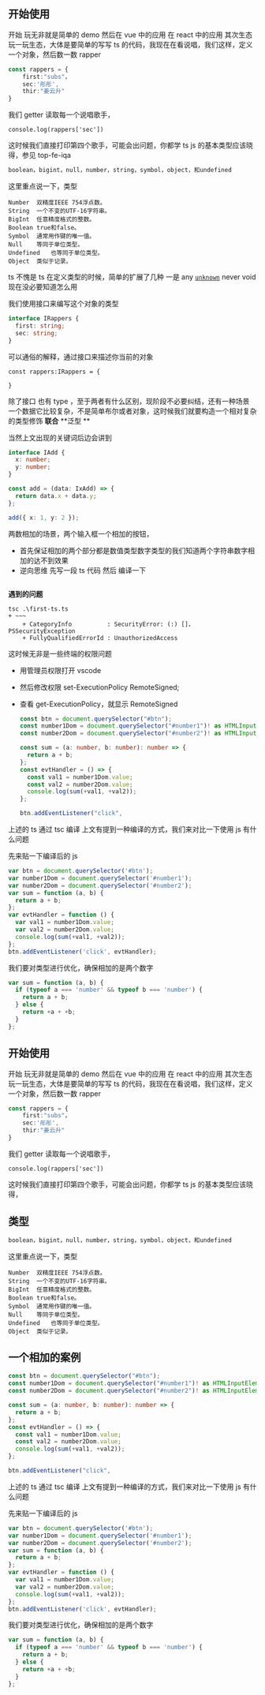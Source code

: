 ## 开始使用

开始 玩无非就是简单的 demo 然后在 vue 中的应用 在 react 中的应用 其次生态 玩一玩生态，大体是要简单的写写 ts 的代码，我现在在看说唱，我们这样，定义一个对象，然后数一数 rapper

```typescript
const rappers = {
    first:"subs"，
    sec:'彤彤',
    thir:"姜云升"
}
```

我们 getter 读取每一个说唱歌手，

```
console.log(rappers['sec'])
```

这时候我们直接打印第四个歌手，可能会出问题，你都学 ts js 的基本类型应该晓得，参见 top-fe-iqa

```js
boolean，bigint，null，number，string，symbol，object，和undefined
```

这里重点说一下，类型

```
Number	双精度IEEE 754浮点数。
String	一个不变的UTF-16字符串。
BigInt	任意精度格式的整数。
Boolean	true和false。
Symbol	通常用作键的唯一值。
Null	等同于单位类型。
Undefined	也等同于单位类型。
Object	类似于记录。
```

ts 不愧是 ts 在定义类型的时候，简单的扩展了几种 一是 any [`unknown`](https://www.typescriptlang.org/play#example/unknown-and-never) never void 现在没必要知道怎么用

我们使用接口来编写这个对象的类型

```typescript
interface IRappers {
  first: string;
  sec: string;
}
```

可以通俗的解释，通过接口来描述你当前的对象

```
const rappers:IRappers = {

}
```

除了接口 也有 type ，至于两者有什么区别，现阶段不必要纠结，还有一种场景 一个数据它比较复杂，不是简单布尔或者对象，这时候我们就要构造一个相对复杂的类型修饰 **联合** **泛型 **

当然上文出现的关键词后边会讲到

```typescript
interface IAdd {
  x: number;
  y: number;
}

const add = (data: IxAdd) => {
  return data.x + data.y;
};

add({ x: 1, y: 2 });
```

两数相加的场景，两个输入框一个相加的按钮，

- 首先保证相加的两个部分都是数值类型数字类型的我们知道两个字符串数字相加的达不到效果
- 逆向思维 先写一段 ts 代码 然后 编译一下

```

```

**遇到的问题**

```
tsc .\first-ts.ts
+ ~~~
    + CategoryInfo          : SecurityError: (:) []，PSSecurityException
    + FullyQualifiedErrorId : UnauthorizedAccess
```

这时候无非是一些终端的权限问题

- 用管理员权限打开 vscode

- 然后修改权限 set-ExecutionPolicy RemoteSigned;

- 查看 get-ExecutionPolicy，就显示 RemoteSigned

  ```typescript
  const btn = document.querySelector("#btn");
  const number1Dom = document.querySelector("#number1")! as HTMLInputElement;
  const number2Dom = document.querySelector("#number2")! as HTMLInputElement;

  const sum = (a: number, b: number): number => {
    return a + b;
  };
  const evtHandler = () => {
    const val1 = number1Dom.value;
    const val2 = number2Dom.value;
    console.log(sum(+val1, +val2));
  };

  btn.addEventListener("click",

  ```

上述的 ts 通过 tsc 编译 上文有提到一种编译的方式，我们来对比一下使用 js 有什么问题

先来贴一下编译后的 js

```javascript
var btn = document.querySelector('#btn');
var number1Dom = document.querySelector('#number1');
var number2Dom = document.querySelector('#number2');
var sum = function (a, b) {
  return a + b;
};
var evtHandler = function () {
  var val1 = number1Dom.value;
  var val2 = number2Dom.value;
  console.log(sum(+val1, +val2));
};
btn.addEventListener('click', evtHandler);
```

我们要对类型进行优化，确保相加的是两个数字

```javascript
var sum = function (a, b) {
  if (typeof a === 'number' && typeof b === 'number') {
    return a + b;
  } else {
    return +a + +b;
  }
};
```

## 开始使用

开始 玩无非就是简单的 demo 然后在 vue 中的应用 在 react 中的应用 其次生态 玩一玩生态，大体是要简单的写写 ts 的代码，我现在在看说唱，我们这样，定义一个对象，然后数一数 rapper

```typescript
const rappers = {
    first:"subs"，
    sec:'彤彤',
    thir:"姜云升"
}
```

我们 getter 读取每一个说唱歌手，

```
console.log(rappers['sec'])
```

这时候我们直接打印第四个歌手，可能会出问题，你都学 ts js 的基本类型应该晓得，

## 类型

```js
boolean，bigint，null，number，string，symbol，object，和undefined
```

这里重点说一下，类型

```
Number	双精度IEEE 754浮点数。
String	一个不变的UTF-16字符串。
BigInt	任意精度格式的整数。
Boolean	true和false。
Symbol	通常用作键的唯一值。
Null	等同于单位类型。
Undefined	也等同于单位类型。
Object	类似于记录。
```

## 一个相加的案例

```typescript
const btn = document.querySelector("#btn");
const number1Dom = document.querySelector("#number1")! as HTMLInputElement;
const number2Dom = document.querySelector("#number2")! as HTMLInputElement;

const sum = (a: number, b: number): number => {
  return a + b;
};
const evtHandler = () => {
  const val1 = number1Dom.value;
  const val2 = number2Dom.value;
  console.log(sum(+val1, +val2));
};

btn.addEventListener("click",

```

上述的 ts 通过 tsc 编译 上文有提到一种编译的方式，我们来对比一下使用 js 有什么问题

先来贴一下编译后的 js

```javascript
var btn = document.querySelector('#btn');
var number1Dom = document.querySelector('#number1');
var number2Dom = document.querySelector('#number2');
var sum = function (a, b) {
  return a + b;
};
var evtHandler = function () {
  var val1 = number1Dom.value;
  var val2 = number2Dom.value;
  console.log(sum(+val1, +val2));
};
btn.addEventListener('click', evtHandler);
```

我们要对类型进行优化，确保相加的是两个数字

```javascript
var sum = function (a, b) {
  if (typeof a === 'number' && typeof b === 'number') {
    return a + b;
  } else {
    return +a + +b;
  }
};
```
